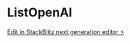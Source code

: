 # ListOpenAI

[Edit in StackBlitz next generation editor ⚡️](https://stackblitz.com/~/github.com/nosale88/ListOpenAI)